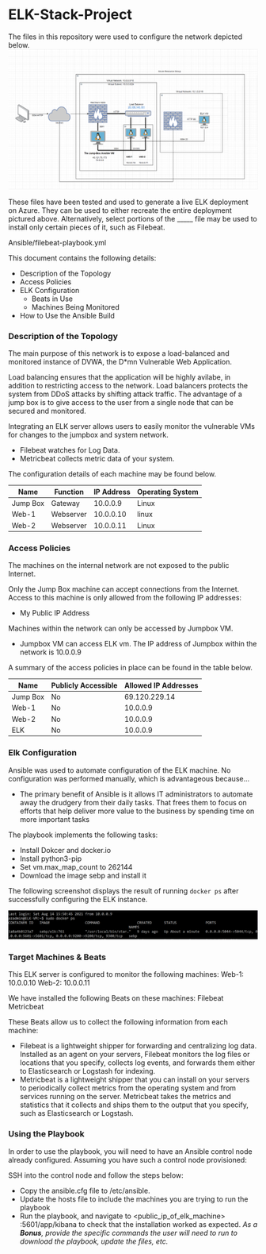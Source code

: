 # ELK-Stack-Project

The files in this repository were used to configure the network depicted below.
![sdfds](Diagrams/Network_diagram_with_ELK.png)

These files have been tested and used to generate a live ELK deployment on Azure. They can be used to either recreate the entire deployment pictured above. Alternatively, select portions of the _____ file may be used to install only certain pieces of it, such as Filebeat.

Ansible/filebeat-playbook.yml

This document contains the following details:
- Description of the Topology
- Access Policies
- ELK Configuration
  - Beats in Use
  - Machines Being Monitored
- How to Use the Ansible Build


### Description of the Topology

The main purpose of this network is to expose a load-balanced and monitored instance of DVWA, the D*mn Vulnerable Web Application.

Load balancing ensures that the application will be highly avilabe, in addition to restricting access to the network.
  Load balancers protects the system from DDoS attacks by shifting attack traffic. 
  The advantage of a jump box is to give access to the user from a single node that can be secured and monitored.

Integrating an ELK server allows users to easily monitor the vulnerable VMs for changes to the jumpbox and system network.
- Filebeat watches for Log Data.
- Metricbeat collects metric data of your system.

The configuration details of each machine may be found below.

| Name     | Function  | IP Address | Operating System |
|----------|-----------|------------|------------------|
| Jump Box | Gateway   | 10.0.0.9   | Linux            |
| Web-1    | Webserver | 10.0.0.10  | linux            |
| Web-2    | Webserver | 10.0.0.11  | Linux            |


### Access Policies

The machines on the internal network are not exposed to the public Internet. 

Only the Jump Box machine can accept connections from the Internet. Access to this machine is only allowed from the following IP addresses:
- My Public IP Address
   

Machines within the network can only be accessed by Jumpbox VM.
- Jumpbox VM can access ELK vm. The IP address of Jumpbox within the network is 10.0.0.9

A summary of the access policies in place can be found in the table below.

| Name     | Publicly Accessible | Allowed IP Addresses |
|----------|---------------------|----------------------|
| Jump Box | No                  | 69.120.229.14        |
| Web-1    | No                  | 10.0.0.9             |
| Web-2    | No                  | 10.0.0.9             |
| ELK      | No                  | 10.0.0.9             |

### Elk Configuration

Ansible was used to automate configuration of the ELK machine. No configuration was performed manually, which is advantageous because...
- The primary benefit of Ansible is it allows IT administrators to automate away the drudgery from their daily tasks. 
  That frees them to focus on efforts that help deliver more value to the business by spending time on more important tasks

The playbook implements the following tasks:
- Install Dokcer and docker.io
- Install python3-pip
- Set vm.max_map_count to 262144
- Download the image sebp and install it 

The following screenshot displays the result of running `docker ps` after successfully configuring the ELK instance.

![TODO: Update the path with the name of your screenshot of docker ps output](Images/docker_ps_output.png)

### Target Machines & Beats
This ELK server is configured to monitor the following machines:
  Web-1: 10.0.0.10
  Web-2: 10.0.0.11

We have installed the following Beats on these machines:
   Filebeat
   Metricbeat

These Beats allow us to collect the following information from each machine:
- Filebeat is a lightweight shipper for forwarding and centralizing log data. 
  Installed as an agent on your servers, Filebeat monitors the log files or locations that you specify, collects log events, and forwards them either to Elasticsearch or Logstash for indexing.
- Metricbeat is a lightweight shipper that you can install on your servers to periodically collect metrics from the operating system and from services running on the server. 
  Metricbeat takes the metrics and statistics that it collects and ships them to the output that you specify, such as Elasticsearch or Logstash.

### Using the Playbook
In order to use the playbook, you will need to have an Ansible control node already configured. Assuming you have such a control node provisioned: 

SSH into the control node and follow the steps below:
- Copy the ansible.cfg file to /etc/ansible.
- Update the hosts file to include the machines you are trying to run the playbook
- Run the playbook, and navigate to <public_ip_of_elk_machine> :5601/app/kibana to check that the installation worked as expected.
_As a **Bonus**, provide the specific commands the user will need to run to download the playbook, update the files, etc._
